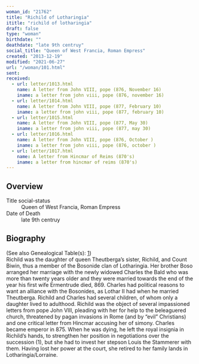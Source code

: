 ```yaml
---
woman_id: "21762"
title: "Richild of Lotharingia"
ititle: "richild of lotharingia"
draft: false
type: "woman"
birthdate: ""
deathdate: "late 9th centruy"
social_title: "Queen of West Francia, Roman Empress"
created: "2013-12-19"
modified: "2021-06-27"
url: "/woman/101.html"
sent:
received:
  - url: letter/1013.html
    name: A letter from John VIII, pope (876, November 16)
    iname: a letter from john viii, pope (876, november 16)
  - url: letter/1014.html
    name: A letter from John VIII, pope (877, February 10)
    iname: a letter from john viii, pope (877, february 10)
  - url: letter/1015.html
    name: A letter from John VIII, pope (877, May 30)
    iname: a letter from john viii, pope (877, may 30)
  - url: letter/1016.html
    name: A letter from John VIII, pope (876, October )
    iname: a letter from john viii, pope (876, october )
  - url: letter/1017.html
    name: A letter from Hincmar of Reims (870's)
    iname: a letter from hincmar of reims (870's)
---
```

<h2 class="mt-4">Overview</h2><dt>Title social-status</dt><dd>Queen of West Francia, Roman Empress</dd><dt>Date of Death</dt><dd>late 9th centruy</dd><h2 class="mt-4">Biography</h2>(See also Genealogical Table(s): <a href="/content/genealogy-charlemagne#n101">1</a>)<br>Richild was the daughter of queen Theutberga’s sister, Richild, and Count Biwin, thus a member of the Bosonide clan of Lotharingia.  Her brother Boso arranged her marriage with the newly widowed Charles the Bald who was more than twenty years older and they were married towards the end of the year his first wife Ermentrude died, 869.   Charles had political reasons to want an alliance with the Bosonides, as Lothar II had when he married Theutberga.  Richild and Charles had several children, of whom only a daughter lived to adulthood.   Richild was the object of several impassioned letters from pope John VIII, pleading with her for help to the beleaguered church, threatened by pagan invasions in Rome (and by “evil” Christians) and one critical letter from Hincmar accusing her of simony.    Charles became emperor in 875.  When he was dying, he left the royal insignia in Richild’s hands, to strengthen her position in negotiations over the succession (1), but she had to invest her stepson Louis the Stammerer with them.   Having lost her power at the  court, she retired to her family lands in Lotharingia/Lorraine.